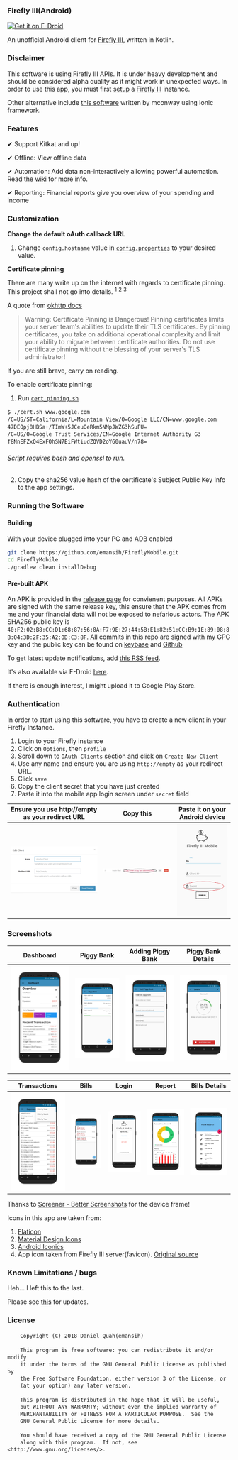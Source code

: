 ### Firefly III(Android)

[<img src="https://f-droid.org/badge/get-it-on.png"
      alt="Get it on F-Droid"
      height="80">](https://f-droid.org/packages/xyz.hisname.fireflyiii/)

An unofficial Android client for [Firefly III](https://github.com/firefly-iii/firefly-iii), written in Kotlin. 

### Disclaimer
This software is using Firefly III APIs. It is under heavy development and should be considered alpha quality as it might work in unexpected ways. In order to use this app, you must first [setup](https://firefly-iii.readthedocs.io/en/latest/installation/server.html) a [Firefly III](https://firefly-iii.org/) instance. 

Other alternative include [this software](https://github.com/mconway/firefly-app/) written by mconway using Ionic framework. 

### Features

✔ Support Kitkat and up!

✔ Offline: View offline data

✔ Automation: Add data non-interactively allowing powerful automation. Read the [wiki](https://github.com/emansih/FireflyMobile/wiki/Automation-via-Android-Intents) for more info.

✔ Reporting: Financial reports give you overview of your spending and income 


### Customization

**Change the default oAuth callback URL**

1. Change `config.hostname` value in [`config.properties`](app/config.properties) to your desired value.


**Certificate pinning**

There are many write up on the internet with regards to certificate pinning. This project shall not go into details.
<sup>[1](https://developer.android.com/training/articles/security-ssl)</sup> <sup>[2](https://medium.com/@appmattus/android-security-ssl-pinning-1db8acb6621e)</sup>
<sup>[3](https://security.stackexchange.com/a/29990)</sup>

A quote from [okhttp docs](http://square.github.io/okhttp/3.x/okhttp/okhttp3/CertificatePinner.html)

>Warning: Certificate Pinning is Dangerous!
Pinning certificates limits your server team's abilities to update their TLS certificates. By pinning certificates, 
you take on additional operational complexity and limit your ability to migrate between certificate authorities. Do not use certificate pinning without the blessing of your server's TLS administrator!

If you are still brave, carry on reading. 

To enable certificate pinning: 

1. Run [`cert_pinning.sh`](scripts/cert_pinning.sh) 
```bash
$ ./cert.sh www.google.com
/C=US/ST=California/L=Mountain View/O=Google LLC/CN=www.google.com
47DEQpj8HBSa+/TImW+5JCeuQeRkm5NMpJWZG3hSuFU=
/C=US/O=Google Trust Services/CN=Google Internet Authority G3
f8NnEFZxQ4ExFOhSN7EiFWtiudZQVD2oY60uauV/n78=
```
###### Script requires bash and openssl to run.

2. Copy the sha256 value hash of the certificate's Subject Public Key Info to the app settings. 


### Running the Software

#### Building

With your device plugged into your PC and ADB enabled
```bash
git clone https://github.com/emansih/FireflyMobile.git
cd FireflyMobile
./gradlew clean installDebug
```


#### Pre-built APK

An APK is provided in the [release page](https://github.com/emansih/FireflyMobile/releases) for convienent purposes. All APKs
are signed with the same release key, this ensure that the APK comes from me and your financial data will not be exposed to nefarious actors. The APK SHA256 public key is `40:F2:02:B8:CC:D1:68:87:56:8A:F7:9E:27:44:5B:E1:82:51:CC:B9:1E:89:08:8B:04:3D:2F:35:A2:0D:C3:8F`. All commits in this repo are signed with my GPG key and the public key can be found on [keybase](https://keybase.io/hisname/pgp_keys.asc) and [Github](https://api.github.com/users/emansih/gpg_keys)


To get latest update notifications, add [this RSS feed](https://github.com/emansih/FireflyMobile/releases.atom). 

It's also available via F-Droid [here](https://f-droid.org/packages/xyz.hisname.fireflyiii/).

If there is enough interest, I might upload it to Google Play Store.

### Authentication
In order to start using this software, you have to create a new client in your Firefly Instance. 
1. Login to your Firefly instance
2. Click on `Options`, then `profile`
3. Scroll down to `OAuth Clients` section and click on `Create New Client`
4. Use any name and ensure you are using `http://empty` as your redirect URL. 
5. Click `save`
6. Copy the client secret that you have just created
7. Paste it into the mobile app login screen under `secret` field

| Ensure you use http://empty as your redirect URL | Copy this    | Paste it on your Android device    |
| ------------------------------ | ------------------------------ | ------------------------------ |
| ![1](art/firefly-web-oauth-dialog.png) | ![2](art/firefly-web-oauth-string.png) | ![3](art/firefly-mobile-oauth.jpg) |


### Screenshots

| Dashboard | Piggy Bank | Adding Piggy Bank  | Piggy Bank Details |
| :-: | :-: | :-: | :-: |
| ![1](art/screenshot1.png) | ![3](art/screenshot3.png) | ![4](art/screenshot4.png) | ![5](art/screenshot5.png) |

| Transactions | Bills | Login | Report | Bills Details
| :-: | :-: | :-: | :-: | :-: |
| ![2](art/screenshot2.png) | ![6](art/screenshot6.png) | ![7](art/screenshot7.png) | ![8](art/screenshot8.png) | ![9](art/screenshot9.png)


Thanks to [Screener - Better Screenshots](https://play.google.com/store/apps/details?id=de.toastcode.screener&hl=en) for the device frame!

Icons in this app are taken from:
1. [Flaticon](https://www.flaticon.com/free-icon/piggy-bank-with-dollar-coin_21239)
2. [Material Design Icons](https://materialdesignicons.com)
3. [Android Iconics](https://github.com/mikepenz/Android-Iconics)
4. App icon taken from Firefly III server(favicon). [Original source](https://www.kissclipart.com/dinero-no-png-clipart-service-751-05-jh4t51/download-clipart.html)

### Known Limitations / bugs
Heh... I left this to the last.

Please see [this](https://github.com/emansih/FireflyMobile/projects/1) for updates. 

### License
```
    Copyright (C) 2018 Daniel Quah(emansih)

    This program is free software: you can redistribute it and/or modify
    it under the terms of the GNU General Public License as published by
    the Free Software Foundation, either version 3 of the License, or
    (at your option) any later version.

    This program is distributed in the hope that it will be useful,
    but WITHOUT ANY WARRANTY; without even the implied warranty of
    MERCHANTABILITY or FITNESS FOR A PARTICULAR PURPOSE.  See the
    GNU General Public License for more details.

    You should have received a copy of the GNU General Public License
    along with this program.  If not, see <http://www.gnu.org/licenses/>.
```
